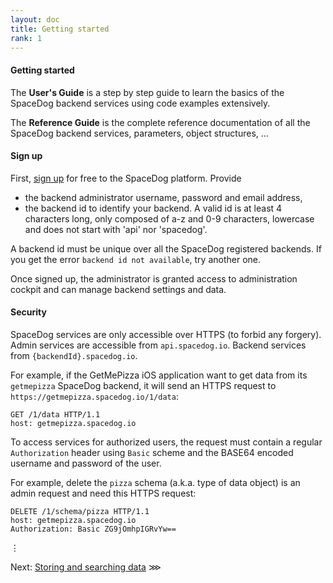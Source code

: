 ```yaml
---
layout: doc
title: Getting started
rank: 1
---
```


#### Getting started


The **User's Guide** is a step by step guide to learn the basics of the SpaceDog backend services using code examples extensively.

The **Reference Guide** is the complete reference documentation of all the SpaceDog backend services, parameters, object structures, ...

#### Sign up

First, [sign up](https://cockpit.spacedog.io/sign-up.html) for free to the SpaceDog platform. Provide

- the backend administrator username, password and email address,
- the backend id to identify your backend. A valid id is at least 4 characters long, only composed of a-z and 0-9 characters, lowercase and does not start with 'api' nor 'spacedog'.

A backend id must be unique over all the SpaceDog registered backends. If you get the error `backend id not available`, try another one.

Once signed up, the administrator is granted access to administration cockpit and can manage backend settings and data.

#### Security

SpaceDog services are only accessible over HTTPS (to forbid any forgery). Admin services are accessible from `api.spacedog.io`. Backend services from `{backendId}.spacedog.io`.

For example, if the GetMePizza iOS application want to get data from its `getmepizza` SpaceDog backend, it will send an HTTPS request to `https://getmepizza.spacedog.io/1/data`:

```http
GET /1/data HTTP/1.1
host: getmepizza.spacedog.io
```

To access services for authorized users, the request must contain a regular `Authorization` header using `Basic` scheme and the BASE64 encoded username and password of the user.

For example, delete the `pizza` schema (a.k.a. type of data object) is an admin request and need this HTTPS request:

```http
DELETE /1/schema/pizza HTTP/1.1
host: getmepizza.spacedog.io
Authorization: Basic ZG9jOmhpIGRvYw==
```

⋮

Next: [Storing and searching data](storing-and-searching-data.html) ⋙